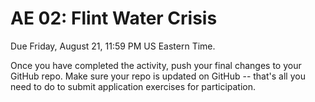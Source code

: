 # AE 02: Flint Water Crisis

Due Friday, August 21, 11:59 PM US Eastern Time.

Once you have completed the activity, push your final changes to your GitHub
repo. Make sure your repo is updated on GitHub -- that's all you need to do
to submit application exercises for participation.